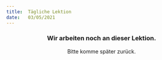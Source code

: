 ```yaml
---
title:  Tägliche Lektion
date:   03/05/2021
---
```


### <center>Wir arbeiten noch an dieser Lektion.</center>
<center>Bitte komme später zurück.</center>